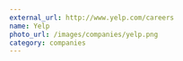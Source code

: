 ```yaml
---
external_url: http://www.yelp.com/careers
name: Yelp
photo_url: /images/companies/yelp.png
category: companies
---
```


